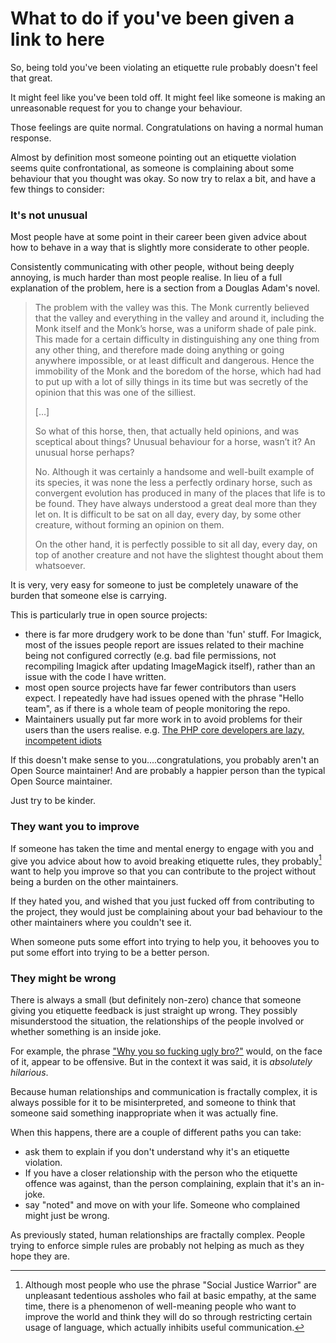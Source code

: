 
# What to do if you've been given a link to here

So, being told you've been violating an etiquette rule probably doesn't feel that great.

It might feel like you've been told off. It might feel like someone is making an unreasonable request for you to change your behaviour.

Those feelings are quite normal. Congratulations on having a normal human response.

Almost by definition most someone pointing out an etiquette violation seems quite confrontational, as someone is complaining about some behaviour that you thought was okay. So now try to relax a bit, and have a few things to consider:

### It's not unusual

Most people have at some point in their career been given advice about how to behave in a way that is slightly more considerate to other people.

Consistently communicating with other people, without being deeply annoying, is much harder than most people realise. In lieu of a full explanation of the problem, here is a section from a Douglas Adam's novel.

> The problem with the valley was this. The Monk currently believed that the valley and everything in the valley and around it, including the Monk itself and the Monk’s horse, was a uniform shade of pale pink. This made for a certain difficulty in distinguishing any one thing from any other thing, and therefore made doing anything or going anywhere impossible, or at least difficult and dangerous. Hence the immobility of the Monk and the boredom of the horse, which had had to put up with a lot of silly things in its time but was secretly of the opinion that this was one of the silliest.
>
> […]
>
> So what of this horse, then, that actually held opinions, and was sceptical about things? Unusual behaviour for a horse, wasn’t it? An unusual horse perhaps?
>
> No. Although it was certainly a handsome and well-built example of its species, it was none the less a perfectly ordinary horse, such as convergent evolution has produced in many of the places that life is to be found. They have always understood a great deal more than they let on. It is difficult to be sat on all day, every day, by some other creature, without forming an opinion on them.
>
> On the other hand, it is perfectly possible to sit all day, every day, on top of another creature and not have the slightest thought about them whatsoever.


It is very, very easy for someone to just be completely unaware of the burden that someone else is carrying.

This is particularly true in open source projects:

* there is far more drudgery work to be done than 'fun' stuff. For Imagick, most of the issues people report are issues related to their machine being not configured correctly (e.g. bad file permissions, not recompiling Imagick after updating ImageMagick itself), rather than an issue with the code I have written.
* most open source projects have far fewer contributors than users expect. I repeatedly have had issues opened with the phrase "Hello team", as if there is a whole team of people monitoring the repo.
* Maintainers usually put far more work in to avoid problems for their users than the users realise. e.g. [The PHP core developers are lazy, incompetent idiots](https://www.tonymarston.net/php-mysql/core-developers-are-idiots.html) 

If this doesn't make sense to you....congratulations, you probably aren't an Open Source maintainer! And are probably a happier person than the typical Open Source maintainer.

Just try to be kinder. 

### They want you to improve

If someone has taken the time and mental energy to engage with you and give you advice about how to avoid breaking etiquette rules, they probably[^gatekeeping_is_a_thing] want to help you improve so that you can contribute to the project without being a burden on the other maintainers.

If they hated you, and wished that you just fucked off from contributing to the project, they would just be complaining about your bad behaviour to the other maintainers where you couldn't see it.

When someone puts some effort into trying to help you, it behooves you to put some effort into trying to be a better person.

### They might be wrong

There is always a small (but definitely non-zero) chance that someone giving you etiquette feedback is just straight up wrong. They possibly misunderstood the situation, the relationships of the people involved or whether something is an inside joke.

For example, the phrase ["Why you so fucking ugly bro?"]() would, on the face of it, appear to be offensive. But in the context it was said, it is _absolutely hilarious_.

Because human relationships and communication is fractally complex, it is always possible for it to be misinterpreted, and someone to think that someone said something inappropriate when it was actually fine.

When this happens, there are a couple of different paths you can take:

* ask them to explain if you don't understand why it's an etiquette violation.
* If you have a closer relationship with the person who the etiquette offence was against, than the person complaining, explain that it's an in-joke.
* say "noted" and move on with your life. Someone who complained might just be wrong.

[^gatekeeping_is_a_thing]: Although most people who use the phrase "Social Justice Warrior" are unpleasant tedentious assholes who fail at basic empathy, at the same time, there is a phenomenon of well-meaning people who want to improve the world and think they will do so through restricting certain usage of language, which actually inhibits useful communication.

As previously stated, human relationships are fractally complex. People trying to enforce simple rules are probably not helping as much as they hope they are.